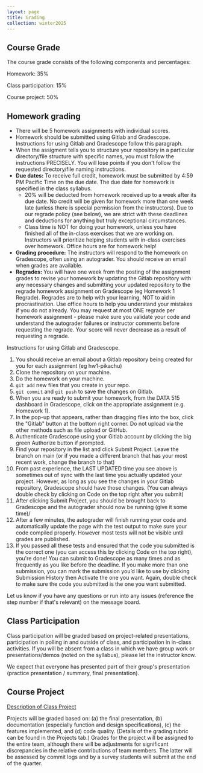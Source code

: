 ```yaml
---
layout: page
title: Grading
collection: winter2025
---
```


## Course Grade

The course grade consists of the following components and percentages:

Homework: 35%

Class participation: 15%

Course project: 50%

## Homework grading

* There will be 5 homework assignments with individual scores.
* Homework should be submitted using Gitlab and Gradescope. Instructions for using Gitlab and Gradescope follow this paragraph.
* When the assigment tells you to structure your repository in a particular directory/file structure with specific names, you must follow the instructions PRECISELY. You will lose points if you don't follow the requested directory/file naming instructions.
* **Due dates:** To receive full credit, homework must be submitted by 4:59 PM Pacific Time on the due date. The due date for homework is specified in the class syllabus.
  * 20% will be deducted from homework received up to a week after its due date. No credit will be given for homework more than one week late (unless there is special permission from the instructors). Due to our regrade policy (see below), we are strict with these deadlines and deductions for anything but truly exceptional circumstances.
  * Class time is NOT for doing your homework, unless you have finished all of the in-class exercises that we are working on. Instructors will prioritize helping students with in-class exercises over homework. Office hours are for homework help!
* **Grading procedure:** The instructors will respond to the homework on Gradescope, often using an autograder. You should receive an email when grades are available.
* **Regrades:** You will have one week from the posting of the assignment grades to revise your homework by updating the Gitlab repository with any necessary changes and submitting your updated repository to the regrade homework assignment on Gradescope (eg Homework 1 Regrade). Regrades are to help with your learning, NOT to aid in procrastination. Use office hours to help you understand your mistakes if you do not already. You may request at most ONE regrade per homework assignment - please make sure you validate your code and understand the autograder failures or instructor comments before requesting the regrade. Your score will never decrease as a result of requesting a regrade.

Instructions for using Gitlab and Gradescope.

1. You should receive an email about a Gitlab repository being created for you for each assignment (eg hw1-pikachu)
1. Clone the repository on your machine.
1. Do the homework on your machine.
1. ``git add`` new files that you create in your repo.
1. ``git commit`` and ``git push`` to save the changes on Gitlab.
1. When you are ready to submit your homework, from the DATA 515 dashboard in Gradescope, click on the appropriate assignment (e.g. Homework 1).
1. In the pop-up that appears, rather than dragging files into the box, click the "Gitlab" button at the bottom right corner. Do not upload via the other methods such as file upload or GitHub.
1. Authenticate Gradescope using your Gitlab account by clicking the big green Authorize button if prompted.
1. Find your repository in the list and click Submit Project. Leave the branch on main (or if you made a different branch that has your most recent work, change the branch to that)
1. From past experience, the LAST UPDATED time you see above is sometimes out of sync with the last time you actually updated your project. However, as long as you see the changes in your Gitlab repository, Gradescope should have those changes. (You can always double check by clicking on Code on the top right after you submit)
1. After clicking Submit Project, you should be brought back to Gradescope and the autograder should now be running (give it some time)/
1. After a few minutes, the autograder will finish running your code and automatically update the page with the test output to make sure your code compiled properly. However most tests will not be visible until grades are published.
1. If you passed all these tests and ensured that the code you submitted is the correct one (you can access this by clicking Code on the top right), you're done! You can submit to Gradescope as many times and as frequently as you like before the deadline. If you make more than one submission, you can mark the submission you’d like to use by clicking Submission History then Activate the one you want. Again, double check to make sure the code you submitted is the one you want submitted.

Let us know if you have any questions or run into any issues (reference the step number if that's relevant) on the message board.

## Class Participation

Class participation will be graded based on project-related presentations, participation in polling in and outside of class, and participation in in-class activities. If you will be absent from a class in which we have group work or presentations/demos (noted on the syllabus), please let the instructor know.

We expect that everyone has presented part of their group's presentation (practice presentation / summary, final presentation).

## Course Project

[Description of Class Project](projects.md)

Projects will be graded based on:
(a) the final presentation, (b) documentation
(especially function and design specifications), (c) the features implemented,
and (d) code quality.
(Details of the grading rubric can be found
in the Projects tab.)
Grades for the project will be assigned to the entire team, although
there will be adjustments
for significant discrepancies in
the relative contributions of team members.
The latter will be assessed by commit logs and by
a survey students will submit
at the end of the quarter.
